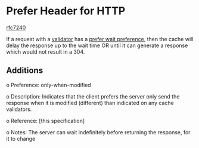 # Prefer Header for HTTP

[rfc7240](https://tools.ietf.org/html/rfc7240)

If a request with a [validator](https://tools.ietf.org/html/rfc7232#section-2) has a [prefer wait preference](https://tools.ietf.org/html/rfc7240#section-4.3), then
the cache will delay the response up to the wait time OR until it can generate a response which would not result in a 304.

## Additions

   o  Preference: only-when-modified

   o  Description: Indicates that the client prefers the server only send the response when it is modified (different) than indicated on any cache validators. 

   o  Reference: [this specification]

   o  Notes: The server can wait indefinitely before returning the response, for it to change
